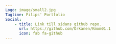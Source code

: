 ```yaml
---
Logo: image/small2.jpg
Tagline: Filips' Portfolio
Social:
    - title: Link till sidans github repo.
      url: https://github.com/Orkanen/Kmom01.1
      icon: fab fa-github
---
```

